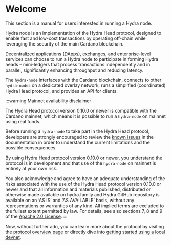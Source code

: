 # Welcome

This section is a manual for users interested in running a Hydra node.

Hydra node is an implementation of the Hydra Head protocol, designed to enable fast and low-cost transactions by operating off-chain while leveraging the security of the main Cardano blockchain.

Decentralized applications (DApps), exchanges, and enterprise-level services can choose to run a Hydra node to participate in forming Hydra heads – mini-ledgers that process transactions independently and in parallel, significantly enhancing throughput and reducing latency.

The `hydra-node` interfaces with the Cardano blockchain, connects to other `hydra-nodes` on a dedicated overlay network, runs a simplified (coordinated) Hydra Head protocol, and provides an API for clients.

:::warning Mainnet availability disclaimer

The Hydra Head protocol version 0.10.0 or newer is compatible with the Cardano
mainnet, which means it is possible to run a `hydra-node` on mainnet using real
funds.

Before running a `hydra-node` to take part in the Hydra Head protocol,
developers are strongly encouraged to review the [known issues][known-issues] in
the documentation in order to understand the current limitations and the
possible consequences.

By using Hydra Head protocol version 0.10.0 or newer, you understand the
protocol is in development and that use of the `hydra-node` on mainnet is
entirely at your own risk.

You also acknowledge and agree to have an adequate understanding of the risks
associated with the use of the Hydra Head protocol version 0.10.0 or newer and that
all information and materials published, distributed or otherwise made available
on hydra.family and Hydra GitHub repository is available on an ‘AS IS’ and ‘AS
AVAILABLE’ basis, without any representations or warranties of any kind. All
implied terms are excluded to the fullest extent permitted by law. For details,
see also sections 7, 8 and 9 of the [Apache 2.0 License][license].
:::

Now, without further ado, you can learn more about the protocol by visiting the [protocol overview page](./docs/protocol-overview) or directly dive into [getting started using a local devnet](./docs/getting-started).

[known-issues]: ./known-issues.md
[license]: https://github.com/cardano-scaling/hydra/blob/master/LICENSE
